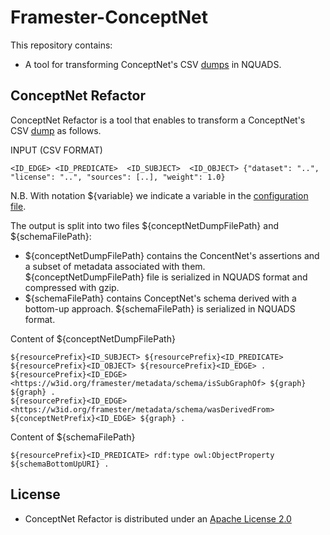 # Framester-ConceptNet

This repository contains:
* A tool for transforming ConceptNet's CSV [dumps](https://github.com/commonsense/conceptnet5/wiki/Downloads#assertions) in NQUADS.


## ConceptNet Refactor

ConceptNet Refactor is a tool that enables to transform a ConceptNet's CSV [dump](https://github.com/commonsense/conceptnet5/wiki/Downloads#assertions) as follows.


INPUT (CSV FORMAT)

```
<ID_EDGE> <ID_PREDICATE>  <ID_SUBJECT>  <ID_OBJECT> {"dataset": "..", "license": "..", "sources": [..], "weight": 1.0}
```

N.B. With notation ${variable} we indicate a variable in the [configuration file](https://github.com/luigi-asprino/framester-conceptnet/blob/master/src/main/resources/properties.properties).

The output is split into two files ${conceptNetDumpFilePath} and ${schemaFilePath}:
* ${conceptNetDumpFilePath} contains the ConcentNet's assertions and a subset of metadata associated with them. ${conceptNetDumpFilePath}  file is serialized in NQUADS format and compressed with gzip.
* ${schemaFilePath} contains ConceptNet's schema derived with a bottom-up approach. ${schemaFilePath} is serialized in NQUADS format. 

Content of ${conceptNetDumpFilePath} 
```
${resourcePrefix}<ID_SUBJECT> ${resourcePrefix}<ID_PREDICATE> ${resourcePrefix}<ID_OBJECT> ${resourcePrefix}<ID_EDGE> .
${resourcePrefix}<ID_EDGE> <https://w3id.org/framester/metadata/schema/isSubGraphOf> ${graph} ${graph} .
${resourcePrefix}<ID_EDGE> <https://w3id.org/framester/metadata/schema/wasDerivedFrom> ${conceptNetPrefix}<ID_EDGE> ${graph} .
```

Content of ${schemaFilePath}
```
${resourcePrefix}<ID_PREDICATE> rdf:type owl:ObjectProperty ${schemaBottomUpURI} .
```

## License

* ConceptNet Refactor is distributed under an [Apache License 2.0](https://raw.githubusercontent.com/luigi-asprino/framester-conceptnet/master/Software-LICENSE)



